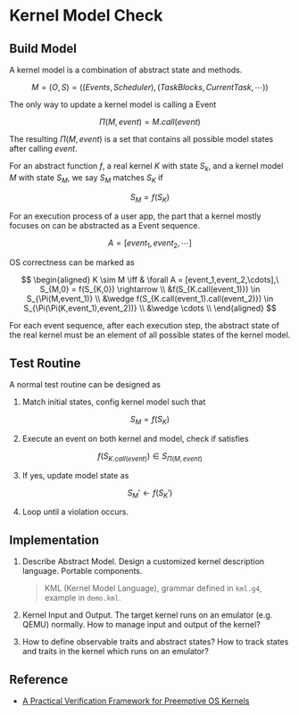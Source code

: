 # Kernel Model Check

## Build Model

A kernel model is a combination of abstract state and methods.

$$
M = (O,S) =((Events,Scheduler),(TaskBlocks,CurrentTask,\cdots))
$$

The only way to update a kernel model is calling a Event

$$
\Pi(M,event) = M.call(event)
$$

The resulting $\Pi(M, event)$ is a set that contains all possible model states after calling $event$.

For an abstract function $f$, a real kernel $K$ with state $S_k$, and a kernel model $M$ with state $S_M$, we say $S_M$ matches $S_K$ if

$$
S_M = f(S_K)
$$

For an execution process of a user app, the part that a kernel mostly focuses on can be abstracted as a Event sequence.

$$
A = [event_1, event_2, \cdots]
$$

OS correctness can be marked as

$$
\begin{aligned}
K \sim M \iff & \forall A = [event_1,event_2,\cdots],\ S_{M,0} = f(S_{K,0}) \rightarrow  \\
&f(S_{K.call(event_1)}) \in S_{\Pi(M,event_1)} \\
&\wedge f(S_{K.call(event_1).call(event_2)}) \in S_{\Pi(\Pi(K,event_1),event_2))} \\
&\wedge \cdots \\
\end{aligned}
$$

For each event sequence, after each execution step, the abstract state of the real kernel must be an element of all possible states of the kernel model. 

## Test Routine

A normal test routine can be designed as

1. Match initial states, config kernel model such that

$$
S_M = f(S_K)
$$

2. Execute an event on both kernel and model, check if satisfies

$$
f(S_{K.call(event)}) \in S_{\Pi(M,event)}
$$

3. If yes, update model state as

$$
S_M' \leftarrow f(S_K')
$$

4. Loop until a violation occurs.

## Implementation

1. Describe Abstract Model. Design a customized kernel description language. Portable components.

   >KML (Kernel Model Language), grammar defined in `kml.g4`, example in `demo.kml`.

2. Kernel Input and Output. The target kernel runs on an emulator (e.g. QEMU) normally. How to manage input and output of the kernel?

3. How to define observable traits and abstract states? How to track states and traits in the kernel which runs on an emulator?

## Reference

* [A Practical Verification Framework for Preemptive OS Kernels](https://brightfu.github.io/research/certiucos/paper.pdf)
